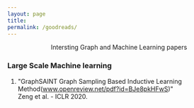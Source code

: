 ```yaml
---
layout: page
title: 
permalink: /goodreads/
---
```



<p align="center">
Intersting Graph and Machine Learning papers
</p>

### Large Scale Machine learning

1. "GraphSAINT Graph Sampling Based Inductive Learning Method(www.openreview.net/pdf?id=BJe8pkHFwS)"
<br> Zeng et al. - ICLR 2020.
